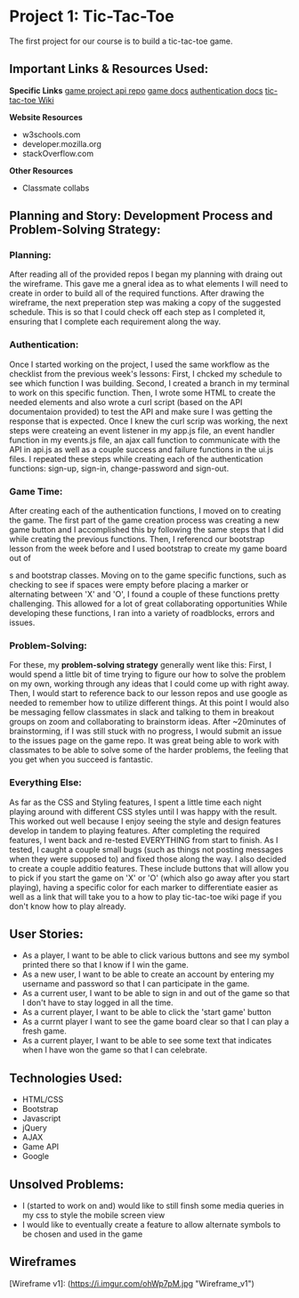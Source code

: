 # Project 1: Tic-Tac-Toe

The first project for our course is to build a tic-tac-toe game.

## Important Links & Resources Used:

**Specific Links**
[game project api repo](https://git.generalassemb.ly/mgubernick/game-project-api)
[game docs](https://git.generalassemb.ly/mgubernick/game-project-api/blob/master/docs/game.md#update-request-body)
[authentication docs](https://git.generalassemb.ly/mgubernick/game-project-api/blob/master/docs/user.md)
[tic-tac-toe Wiki](https://en.wikipedia.org/wiki/Tic-tac-toe)

**Website Resources**
- w3schools.com
- developer.mozilla.org
- stackOverflow.com

**Other Resources**
- Classmate collabs


## Planning and Story: Development Process and Problem-Solving Strategy:

### Planning:
After reading all of the provided repos I began my planning with draing out the wireframe.  This gave me a gneral idea as to what elements I will need to create in order to build all of the required functions. After drawing the wireframe, the next preperation step was making a copy of the suggested schedule. This is so that I could check off each step as I completed it, ensuring that I complete each requirement along the way.

### Authentication:
Once I started working on the project, I used the same workflow as the checklist from the previous week's lessons: First, I chcked my schedule to see which function I was building. Second, I created a branch in my terminal to work on this specific function. Then, I wrote some HTML to create the needed elements and also wrote a curl script (based on the API documentaion provided) to test the API and make sure I was getting the response that is expected. Once I knew the curl scrip was working, the next steps were createing an event listener in my app.js file, an event handler function in my events.js file, an ajax call function to communicate with the API in api.js as well as a couple success and failure functions in the ui.js files.
I repeated these steps while creating each of the authentication functions: sign-up, sign-in, change-password and sign-out.

### Game Time:
After creating each of the authentication functions, I moved on to creating the game.  The first part of the game creation process was creating a new game button and I accomplished this by following the same steps that I did while creating the previous functions.  Then, I referencd our bootstrap lesson from the week before and I used bootstrap to create my game board out of <div>s and bootstrap classes.
Moving on to the game specific functions, such as checking to see if spaces were empty before placing a marker or alternating between 'X' and 'O', I found a couple of these functions pretty challenging.  This allowed for a lot of great collaborating opportunities   While developing these functions, I ran into a variety of roadblocks, errors and issues.

### Problem-Solving:
For these, my **problem-solving strategy** generally went like this: First, I would spend a little bit of time trying to figure our how to solve the problem on my own, working through any ideas that I could come up with right away.  Then, I would start to reference back to our lesson repos and use google as needed to remember how to utilize different things.  At this point I would also be messaging fellow classmates in slack and talking to them in breakout groups on zoom and collaborating to brainstorm ideas.  After ~20minutes of brainstorming, if I was still stuck with no progress, I would submit an issue to the issues page on the game repo.  It was great being able to work with classmates to be able to solve some of the harder problems, the feeling that you get when you succeed is fantastic.

### Everything Else:
As far as the CSS and Styling features, I spent a little time each night playing around with different CSS styles until I was happy with the result.  This worked out well because I enjoy seeing the style and design features develop in tandem to playing features. After completing the required features, I went back and re-tested EVERYTHING from start to finish. As I tested, I caught a couple small bugs (such as things not posting messages when they were supposed to) and fixed those along the way. I also decided to create a couple additio features.  These include buttons that will allow you to pick if you start the game on 'X' or 'O' (which also go away after you start playing), having a specific color for each marker to differentiate easier as well as a link that will take you to a how to play tic-tac-toe wiki page if you don't know how to play already.


## User Stories:
- As a player, I want to be able to click various buttons and see my symbol printed there so that I know if I win the game.
- As a new user, I want to be able to create an account by entering my username and password so that I can participate in the game.
- As a current user, I want to be able to sign in and out of the game so that I don't have to stay logged in all the time.
- As a current player, I want to be able to click the 'start game' button
- As a currnt player I want to see the game board clear so that I can play a fresh game.
- As a current player, I want to be able to see some text that indicates when I have won the game so that I can celebrate.

## Technologies Used:
- HTML/CSS
- Bootstrap
- Javascript
- jQuery
- AJAX
- Game API
- Google

## Unsolved Problems:
- I (started to work on and) would like to still finsh some media queries in my css to style the mobile screen view
- I would like to eventually create a feature to allow alternate symbols to be chosen and used in the game

## Wireframes
[Wireframe v1]: (https://i.imgur.com/ohWp7pM.jpg "Wireframe_v1")
